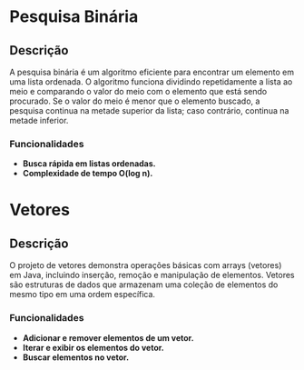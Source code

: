 # Pesquisa Binária

## Descrição

A pesquisa binária é um algoritmo eficiente para encontrar um elemento em uma lista ordenada. O algoritmo funciona dividindo repetidamente a lista ao meio e comparando o valor do meio com o elemento que está sendo procurado. Se o valor do meio é menor que o elemento buscado, a pesquisa continua na metade superior da lista; caso contrário, continua na metade inferior.

### Funcionalidades

- **Busca rápida em listas ordenadas.** 
- **Complexidade de tempo O(log n).**

# Vetores

## Descrição

O projeto de vetores demonstra operações básicas com arrays (vetores) em Java, incluindo inserção, remoção e manipulação de elementos. Vetores são estruturas de dados que armazenam uma coleção de elementos do mesmo tipo em uma ordem específica.

### Funcionalidades

- **Adicionar e remover elementos de um vetor.** 
- **Iterar e exibir os elementos do vetor.**
- **Buscar elementos no vetor.**
